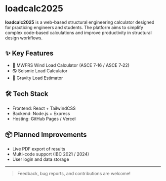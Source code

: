 # loadcalc2025

**loadcalc2025** is a web-based structural engineering calculator designed for practicing engineers and students. The platform aims to simplify complex code-based calculations and improve productivity in structural design workflows.

## ✨ Key Features
- 📐 MWFRS Wind Load Calculator (ASCE 7‑16 / ASCE 7‑22)
- 🌎 Seismic Load Calculator
- 🧱 Gravity Load Estimator

## 🛠️ Tech Stack
- Frontend: React + TailwindCSS  
- Backend: Node.js + Express  
- Hosting: GitHub Pages / Vercel  

## 📦 Planned Improvements
- Live PDF export of results  
- Multi-code support (IBC 2021 / 2024)  
- User login and data storage

---

> Feedback, bug reports, and contributions are welcome!
